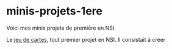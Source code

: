 # minis-projets-1ere
Voici mes minis projets de première en NSI. 

Le [jeu de cartes](minis-projets-1ere/jeu_de_carte/main.py), tout premier projet en NSI. Il consistait à créer 

